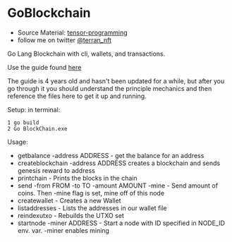 # GoBlockchain
- Source Material: [tensor-programming](https://github.com/tensor-programming/)
- follow me on twitter [@terran_nft](https://twitter.com/terran_nft)

Go Lang Blockchain with cli, wallets, and transactions.

Use the guide found [here](https://www.youtube.com/watch?v=mYlHT9bB6OE)

The guide is 4 years old and hasn't been updated for a while, but after you go through it you should understand the principle mechanics and then reference the files here to get it up and running.

Setup:
    in terminal: 
    
    1 go build
    2 Go BlockChain.exe

Usage:
- getbalance -address ADDRESS - get the balance for an address
- createblockchain -address ADDRESS creates a blockchain and sends genesis reward to address
- printchain - Prints the blocks in the chain
- send -from FROM -to TO -amount AMOUNT -mine - Send amount of coins. Then -mine flag is set, mine off of this node
- createwallet - Creates a new Wallet
- listaddresses - Lists the addresses in our wallet file
- reindexutxo - Rebuilds the UTXO set
- startnode -miner ADDRESS - Start a node with ID specified in NODE_ID env. var. -miner enables mining
